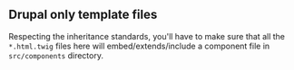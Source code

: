 ## Drupal only template files
Respecting the inheritance standards, you'll have to make sure that all the `*.html.twig` files here
will embed/extends/include a component file in `src/components` directory.
